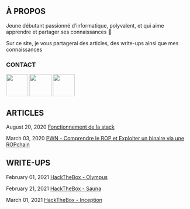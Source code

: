 ## À PROPOS

Jeune débutant passionné d’informatique, polyvalent, et qui aime apprendre et partager ses connaissances 🙂

Sur ce site, je vous partagerai des articles, des write-ups ainsi que mes connaissances

### CONTACT

<a href="https://discord.gg/gh8ndhJ"><img src="https://upload.wikimedia.org/wikipedia/fr/thumb/0/05/Discord.svg/1200px-Discord.svg.png" width="60"></a>  <a href="https://twitter.com/__nuts7"><img src="https://external-content.duckduckgo.com/iu/?u=https%3A%2F%2Fsguru.org%2Fwp-content%2Fuploads%2F2018%2F02%2Ftwitter-circled.png&f=1&nofb=1" width="60"></a>    <a href="https://www.hackthebox.eu/home/users/profile/428983"><img src="https://external-content.duckduckgo.com/iu/?u=https%3A%2F%2Fwww.hackthebox.eu%2Fimages%2Flogo-transparent.png&f=1&nofb=1" width="60"></a> 

## ARTICLES

<time datetime="2020-03-08T00:00:00+00:00">August 20, 2020</time>
<a href="articles/stack">Fonctionnement de la stack</a>

<time datetime="2020-03-03T00:00:00+00:00">March 03, 2020</time>
<a href="articles/return_oriented_programming">PWN - Comprendre le ROP et Exploiter un binaire via une ROPchain</a>

## WRITE-UPS

<time datetime="2021-01-02T00:00:00+00:00">February 01, 2021</time>
<a href="articles/htb-olympus">HackTheBox - Olympus</a>

<time datetime="2021-21-02T00:00:00+00:00">February 21, 2021</time>
<a href="articles/htb-sauna">HackTheBox - Sauna</a>

<time datetime="2021-01-03T00:00:00+00:00">March 01, 2021</time>
<a href="articles/htb-inception">HackTheBox - Inception</a>

